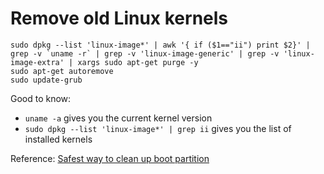 # Remove old Linux kernels

```
sudo dpkg --list 'linux-image*' | awk '{ if ($1=="ii") print $2}' | grep -v `uname -r` | grep -v 'linux-image-generic' | grep -v 'linux-image-extra' | xargs sudo apt-get purge -y
sudo apt-get autoremove
sudo update-grub
```

Good to know:

* `uname -a` gives you the current kernel version
* `sudo dpkg --list 'linux-image*' | grep ii` gives you the list of installed kernels

Reference: [Safest way to clean up boot partition](https://gist.github.com/ipbastola/2760cfc28be62a5ee10036851c654600)
